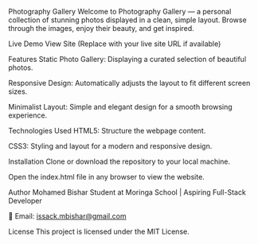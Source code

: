 Photography Gallery
Welcome to Photography Gallery — a personal collection of stunning photos displayed in a clean, simple layout. Browse through the images, enjoy their beauty, and get inspired.

Live Demo
View Site (Replace with your live site URL if available)

Features
Static Photo Gallery: Displaying a curated selection of beautiful photos.

Responsive Design: Automatically adjusts the layout to fit different screen sizes.

Minimalist Layout: Simple and elegant design for a smooth browsing experience.

Technologies Used
HTML5: Structure the webpage content.

CSS3: Styling and layout for a modern and responsive design.

Installation
Clone or download the repository to your local machine.

Open the index.html file in any browser to view the website.

Author
Mohamed Bishar
Student at Moringa School | Aspiring Full-Stack Developer

📧 Email: issack.mbishar@gmail.com

License
This project is licensed under the MIT License.